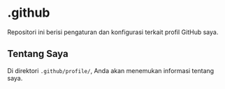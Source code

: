 # .github

Repositori ini berisi pengaturan dan konfigurasi terkait profil GitHub saya.

## Tentang Saya

Di direktori `.github/profile/`, Anda akan menemukan informasi tentang saya.